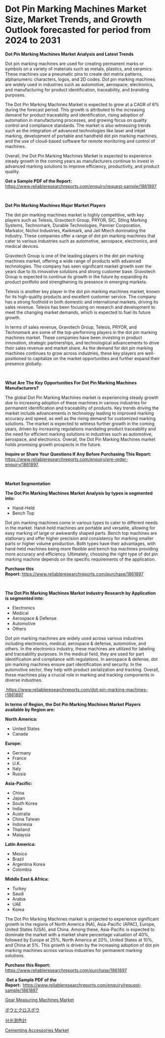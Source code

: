 <p><h1>Dot Pin Marking Machines Market Size, Market Trends, and Growth Outlook forecasted for period from 2024 to 2031</h1></p><p><strong>Dot Pin Marking Machines Market Analysis and Latest Trends</strong></p>
<p><p>Dot pin marking machines are used for creating permanent marks or symbols on a variety of materials such as metals, plastics, and ceramics. These machines use a pneumatic pins to create dot matrix patterns, alphanumeric characters, logos, and 2D codes. Dot pin marking machines are widely used in industries such as automotive, aerospace, electronics, and manufacturing for product identification, traceability, and branding purposes.</p><p>The Dot Pin Marking Machines Market is expected to grow at a CAGR of 6% during the forecast period. This growth is attributed to the increasing demand for product traceability and identification, rising adoption of automation in manufacturing processes, and growing focus on quality control and compliance standards. The market is also witnessing trends such as the integration of advanced technologies like laser and inkjet marking, development of portable and handheld dot pin marking machines, and the use of cloud-based software for remote monitoring and control of machines.</p><p>Overall, the Dot Pin Marking Machines Market is expected to experience steady growth in the coming years as manufacturers continue to invest in advanced marking solutions to improve efficiency, productivity, and product quality.</p></p>
<p><strong>Get a Sample PDF of the Report:&nbsp;</strong> <a href="https://www.reliableresearchreports.com/enquiry/request-sample/1861897">https://www.reliableresearchreports.com/enquiry/request-sample/1861897</a></p>
<p>&nbsp;</p>
<p><strong>Dot Pin Marking Machines Major Market Players</strong></p>
<p><p>The dot pin marking machines market is highly competitive, with key players such as Telesis, Gravotech Group, PRYOR, SIC, Stling Marking Systems, Technomark, Durable Technologies, Pannier Corporation, Markator, Nichol Industries, Kwikmark, and Jeil Mtech dominating the industry. These companies offer a range of dot pin marking machines that cater to various industries such as automotive, aerospace, electronics, and medical devices.</p><p>Gravotech Group is one of the leading players in the dot pin marking machines market, offering a wide range of products with advanced technologies. The company has seen significant market growth over the years due to its innovative solutions and strong customer base. Gravotech Group is expected to continue its growth in the future by expanding its product portfolio and strengthening its presence in emerging markets.</p><p>Telesis is another key player in the dot pin marking machines market, known for its high-quality products and excellent customer service. The company has a strong foothold in both domestic and international markets, driving its sales revenue. Telesis has been focusing on research and development to meet the changing market demands, which is expected to fuel its future growth.</p><p>In terms of sales revenue, Gravotech Group, Telesis, PRYOR, and Technomark are some of the top-performing players in the dot pin marking machines market. These companies have been investing in product innovation, strategic partnerships, and technological advancements to drive their sales revenue and market share. As the demand for dot pin marking machines continues to grow across industries, these key players are well-positioned to capitalize on the market opportunities and further expand their presence globally.</p></p>
<p>&nbsp;</p>
<p><strong>What Are The Key Opportunities For Dot Pin Marking Machines Manufacturers?</strong></p>
<p><p>The global Dot Pin Marking Machines market is experiencing steady growth due to increasing adoption of these machines in various industries for permanent identification and traceability of products. Key trends driving the market include advancements in technology leading to improved marking accuracy and speed, as well as the rising demand for customized marking solutions. The market is expected to witness further growth in the coming years, driven by increasing regulations mandating product traceability and the need for efficient marking solutions in industries such as automotive, aerospace, and electronics. Overall, the Dot Pin Marking Machines market holds promising growth prospects in the future.</p></p>
<p><strong>Inquire or Share Your Questions If Any Before Purchasing This Report:</strong> <a href="https://www.reliableresearchreports.com/enquiry/pre-order-enquiry/1861897">https://www.reliableresearchreports.com/enquiry/pre-order-enquiry/1861897</a></p>
<p>&nbsp;</p>
<p><strong>Market Segmentation</strong></p>
<p><strong>The Dot Pin Marking Machines Market Analysis by types is segmented into:</strong></p>
<p><ul><li>Hand-Held</li><li>Bench Top</li></ul></p>
<p><p>Dot pin marking machines come in various types to cater to different needs in the market. Hand-held machines are portable and versatile, allowing for easy marking of large or awkwardly shaped parts. Bench top machines are stationary and offer higher precision and consistency for marking smaller parts or higher volume production. Both types have their advantages, with hand-held machines being more flexible and bench top machines providing more accuracy and efficiency. Ultimately, choosing the right type of dot pin marking machine depends on the specific requirements of the application.</p></p>
<p><strong>Purchase this Report:&nbsp;</strong><a href="https://www.reliableresearchreports.com/purchase/1861897">https://www.reliableresearchreports.com/purchase/1861897</a></p>
<p>&nbsp;</p>
<p><strong>The Dot Pin Marking Machines Market Industry Research by Application is segmented into:</strong></p>
<p><ul><li>Electronics</li><li>Medical</li><li>Aerospace & Defense</li><li>Automotive</li><li>Others</li></ul></p>
<p><p>Dot pin marking machines are widely used across various industries including electronics, medical, aerospace & defense, automotive, and others. In the electronics industry, these machines are utilized for labeling and traceability purposes. In the medical field, they are used for part identification and compliance with regulations. In aerospace & defense, dot pin marking machines ensure part identification and security. In the automotive sector, they help with product serialization and tracking. Overall, these machines play a crucial role in marking and tracking components in diverse industries.</p></p>
<p><a href="https://www.reliableresearchreports.com/dot-pin-marking-machines-r1861897">&nbsp;https://www.reliableresearchreports.com/dot-pin-marking-machines-r1861897</a></p>
<p><strong>In terms of Region, the Dot Pin Marking Machines Market Players available by Region are:</strong></p>
<p>
    <p> <strong> North America: </strong>
        <ul>
            <li>United States</li>
            <li>Canada</li>
        </ul>
        </p> 
    <p> <strong> Europe: </strong>
        <ul>
            <li>Germany</li>
            <li>France</li>
            <li>U.K.</li>
            <li>Italy</li>
            <li>Russia</li>
        </ul>
        </p> 
    <p> <strong> Asia-Pacific: </strong>
        <ul>
            <li>China</li>
            <li>Japan</li>
            <li>South Korea</li>
            <li>India</li>
            <li>Australia</li>
            <li>China Taiwan</li>
            <li>Indonesia</li>
            <li>Thailand</li>
            <li>Malaysia</li>
        </ul>
        </p> 
    <p> <strong> Latin America: </strong>
        <ul>
            <li>Mexico</li>
            <li>Brazil</li>
            <li>Argentina Korea</li>
            <li>Colombia</li>
        </ul>
        </p> 
    <p> <strong> Middle East & Africa: </strong>
        <ul>
            <li>Turkey</li>
            <li>Saudi</li>
            <li>Arabia</li>
            <li>UAE</li>
            <li>Korea</li>
        </ul>
    </p>
    </p>
<p><p>The Dot Pin Marking Machines market is projected to experience significant growth in the regions of North America (NA), Asia-Pacific (APAC), Europe, United States (USA), and China. Among these, Asia-Pacific is expected to dominate the market with a market share percentage valuation of 40%, followed by Europe at 25%, North America at 20%, United States at 10%, and China at 5%. This growth is driven by the increasing adoption of dot pin marking machines across various industries for permanent marking solutions.</p></p>
<p><strong>Purchase this Report: </strong><a href="https://www.reliableresearchreports.com/purchase/1861897">https://www.reliableresearchreports.com/purchase/1861897</a></p>
<p>&nbsp;<strong>Get a Sample PDF of the Report:&nbsp;&nbsp;</strong><a href="https://www.reliableresearchreports.com/enquiry/request-sample/1861897">https://www.reliableresearchreports.com/enquiry/request-sample/1861897</a></p>
<p><strong></strong></p>
<p><p><a href="https://github.com/josesg55/Market-Research-Report-List-2/blob/main/gear-measuring-machines-market.md">Gear Measuring Machines Market</a></p><p><a href="https://github.com/marbadji/Market-Research-Report-List-1/blob/main/427349821584.md">ボウとクロスボウ</a></p><p><a href="https://github.com/KaydenJohns1964/Market-Research-Report-List-1/blob/main/847766321585.md">分光測色計</a></p><p><a href="https://github.com/mancsybtousav/Market-Research-Report-List-2/blob/main/cementing-accessories-market.md">Cementing Accessories Market</a></p></p>